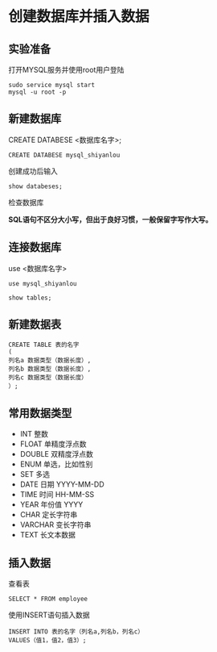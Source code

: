 # 创建数据库并插入数据

## 实验准备
打开MYSQL服务并使用root用户登陆

````
sudo service mysql start
mysql -u root -p
````

## 新建数据库
CREATE DATABESE <数据库名字>;
````
CREATE DATABESE mysql_shiyanlou
````

创建成功后输入
````
show databeses;
````
检查数据库

**SQL语句不区分大小写，但出于良好习惯，一般保留字写作大写。**

## 连接数据库
use <数据库名字>
````
use mysql_shiyanlou

show tables;
````

## 新建数据表
````
CREATE TABLE 表的名字
(
列名a 数据类型（数据长度）,
列名b 数据类型（数据长度）,
列名c 数据类型（数据长度）
）;
````


## 常用数据类型
- INT		整数
- FLOAT		单精度浮点数
- DOUBLE	双精度浮点数
- ENUM		单选，比如性别
- SET		多选
- DATE		日期 YYYY-MM-DD
- TIME		时间 HH-MM-SS
- YEAR		年份值 YYYY
- CHAR		定长字符串
- VARCHAR	变长字符串
- TEXT		长文本数据

## 插入数据
查看表
````
SELECT * FROM employee
````

使用INSERT语句插入数据
````
INSERT INTO 表的名字（列名a,列名b，列名c）
VALUES（值1，值2，值3）;
````






